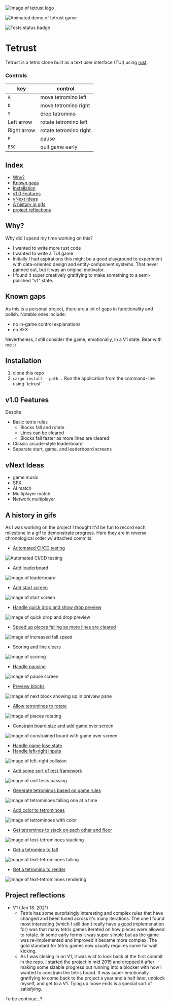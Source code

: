 <!-- sadly it'd be cool to render the cover/logo using the ascii art itself, but  I don't think that will read as well w/ accessibility tools like screen readers -->
![Image of tetrust logo](misc/tetrust-cover.png)

![Animated demo of tetrust game](demo/main-demo.gif)

![Tests status badge](https://github.com/scottnm/tetrust/workflows/Tests/badge.svg)

# Tetrust

Tetrust is a tetris clone built as a text user interface (TUI) using [rust](https://www.rust-lang.org).

### Controls

|key|control|
|---|-------|
|`A`|move tetromino left|
|`D`|move tetromino right| 
|`S`|drop tetromino|
|Left arrow|rotate tetromino left|
|Right arrow|rotate tetromino right|
|`P`|pause|
|`ESC`|quit game early|

## Index

- [Why?](#why)
- [Known gaps](#known-gaps)
- [Installation](#installation)
- [v1.0 Features](#v10-features)
- [vNext Ideas](#vnext-ideas)
- [A history in gifs](#a-history-in-gifs)
- [project reflections](#project-reflections)

## Why?

Why did I spend my time working on this?

- I wanted to write more rust code
- I wanted to write a TUI game
- Initially I had aspirations this might be a good playground to experiment with data-oriented design and entity-component systems. That never panned out, but it was an original motivator.
- I found it super creatively gratifying to make something to a semi-polished "v1" state.

## Known gaps

As this is a personal project, there are a lot of gaps in functionality and polish. Notable ones include:

- no in-game control explanations
- no SFX

Nevertheless, I still consider the game, emotionally, in a V1 state. Bear with me :)

## Installation

1. clone this repo
2. `cargo install --path .`
Run the application from the command-line using 'tetrust'

## v1.0 Features

Despite 

- Basic tetris rules
    - Blocks fall and rotate
    - Lines can be cleared
    - Blocks fall faster as more lines are cleared
- Classic arcade-style leaderboard
- Separate start, game, and leaderboard screens

## vNext Ideas

- game music
- SFX
- AI match
- Multiplayer match
- Network multiplayer

## A history in gifs

As I was working on the project I thought it'd be fun to record each milestone in a gif to demonstrate progress. Here they are in reverse chronological order w/ attached commits:

- [Automated CI/CD testing](https://github.com/scottnm/tetrust/commit/2da6b6a456d97472b1790d94c260deb8cd8ba0bf)

![Automated CI/CD testing](https://github.com/scottnm/tetrust/workflows/Tests/badge.svg)

- [Add leaderboard](https://github.com/scottnm/tetrust/commit/d09425ff29ce4617cbe1d3dec9d45a0e845e51d6)

![Image of leaderboard](demo/16-leaderboard.gif)

- [Add start screen](https://github.com/scottnm/tetrust/commit/93b6d95)

![Image of start screen](demo/15-screens.gif)

- [Handle quick drop and show drop preview](https://github.com/scottnm/tetrust/commit/d97b914)

![Image of quick drop and drop preview](demo/14-quick-drop.gif)

- [Speed up pieces falling as more lines are cleared](https://github.com/scottnm/tetrust/commit/79aae07b823af30b06091c22f96c8760d80cdb60)

![Image of increased fall speed](demo/13-fallspeed.gif)

- [Scoring and line clears](https://github.com/scottnm/tetrust/commit/b330acb)

![Image of scoring](demo/12-scoring.gif)

- [Handle pausing](https://github.com/scottnm/tetrust/commit/364add645b291dd330ccb3817eae0988b9a761e3)

![Image of pause screen](demo/11-pause.gif)

- [Preview blocks](https://github.com/scottnm/tetrust/commit/c8e859c5857bb7a48843ab7108bff9692a0370e0)

![Image of next block showing up in preview pane](demo/10-preview.gif)

- [Allow tetrominos to rotate](https://github.com/scottnm/tetrust/commit/3dd8bba32517b65c19e1ad4082612eb287630734)

![Image of pieces rotating](demo/09-rotation.gif)

- [Constrain board size and add game over screen](https://github.com/scottnm/tetrust/commit/44bbeee4d17255c68c0f7c96ebe29a6b6c151b2a)

![Image of constrained board with game over screen](demo/08-constrained-gameover-blink.gif)

- [Handle game lose state](https://github.com/scottnm/tetrust/commit/b72efb7eb834d442885c35f5cbb8173c2b1ba887)
- [Handle left-right inputs](https://github.com/scottnm/tetrust/commit/a819261fdfd041bd8fbcc280d9661e78f355bdcd)

![Image of left-right collision](demo/07-lr-collision.gif)

- [Add some sort of test framework](https://github.com/scottnm/tetrust/commit/2d4fbc7ba4b3579150d3a3c889dd88d99c34e578)

![Image of unit tests passing](demo/06-test.png)

- [Generate tetrominos based on game rules](https://github.com/scottnm/tetrust/commit/b72efb7eb834d442885c35f5cbb8173c2b1ba887)

![Image of tetrominoes falling one at a time](demo/05-generate-by-rules.gif)

- [Add color to tetrominoes](https://github.com/scottnm/tetrust/commit/1c547fc7bc0d701fa8e7117592c61a0a5b693840)

![Image of tetrominoes with color](demo/04-color.gif)

- [Get tetrominos to stack on each other and floor](https://github.com/scottnm/tetrust/commit/915e61e7d227fea6e134da75f864629514f3c9f8)

![Image of text-tetrominoes stacking](demo/03-stack.gif)

- [Get a tetromino to fall](https://github.com/scottnm/tetrust/commit/f3aca54cb39c7137e0c38f52fd2c4c8d9f23af4b)

![Image of text-tetrominoes falling](demo/02-fall.gif)

- [Get a tetromino to render](https://github.com/scottnm/tetrust/commit/76babe55dcab890374494fc912e77d16b2fe0e48)

![Image of text-tetrominoes rendering](demo/01-render.gif)

## Project reflections

- V1 (Jan 18. 2021)
    - Tetris has some surprisingly interesting and complex rules that have changed and been tuned across it's many iterations. The one I found most interesting (which I still don't really have a good implemenation for) was that many tetris games iterated on how pieces were allowed to rotate. In some early forms it was super simple but as the game was re-implemented and improved it became more complex. The gold standard for tetris games now usually requires some for wall kicking.
    - As I was closing in on V1, it was wild to look back at the first commit in the repo. I started the project in mid 2019 and dropped it after making some sizable progress but running into a blocker with how I wanted to constrain the tetris board. It was super emotionally gratifying to come back to the project a year and a  half later, unblock myself, and get to a V1. Tying up loose ends is a special sort of satisfying.

To be continue...?
